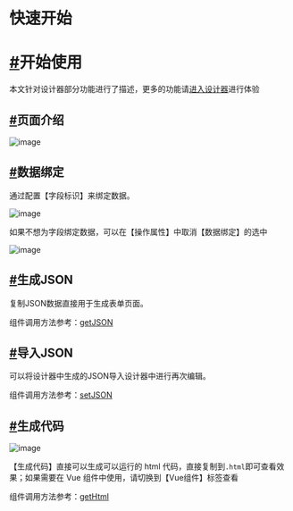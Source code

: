 # 快速开始

# [#](http://docs.form.making.link/manual/start.html#%E5%BC%80%E5%A7%8B%E4%BD%BF%E7%94%A8)开始使用

本文针对设计器部分功能进行了描述，更多的功能请[进入设计器](http://form.making.link/)进行体验

## [#](http://docs.form.making.link/manual/start.html#%E9%A1%B5%E9%9D%A2%E4%BB%8B%E7%BB%8D)页面介绍

![image](https://upload-images.jianshu.io/upload_images/9995156-03d2bd92d0799fb1.png?imageMogr2/auto-orient/strip%7CimageView2/2/w/1240)

## [#](http://docs.form.making.link/manual/start.html#%E6%95%B0%E6%8D%AE%E7%BB%91%E5%AE%9A)数据绑定

通过配置【字段标识】来绑定数据。

![image](https://upload-images.jianshu.io/upload_images/9995156-fdb36b2b66e58347.png?imageMogr2/auto-orient/strip%7CimageView2/2/w/1240)

如果不想为字段绑定数据，可以在【操作属性】中取消【数据绑定】的选中

![image](https://upload-images.jianshu.io/upload_images/9995156-fe03a3531b41bdce.png?imageMogr2/auto-orient/strip%7CimageView2/2/w/1240)

## [#](http://docs.form.making.link/manual/start.html#%E7%94%9F%E6%88%90json)生成JSON

复制JSON数据直接用于生成表单页面。

组件调用方法参考：[getJSON](http://docs.form.making.link/guide/making-form.html#%E6%96%B9%E6%B3%95)

## [#](http://docs.form.making.link/manual/start.html#%E5%AF%BC%E5%85%A5json)导入JSON

可以将设计器中生成的JSON导入设计器中进行再次编辑。

组件调用方法参考：[setJSON](http://docs.form.making.link/guide/making-form.html#%E6%96%B9%E6%B3%95)

## [#](http://docs.form.making.link/manual/start.html#%E7%94%9F%E6%88%90%E4%BB%A3%E7%A0%81)生成代码

![image](https://upload-images.jianshu.io/upload_images/9995156-15bc4d12905ed9af.png?imageMogr2/auto-orient/strip%7CimageView2/2/w/1240)

【生成代码】直接可以生成可以运行的 html 代码，直接复制到`.html`即可查看效果；如果需要在 Vue 组件中使用，请切换到【Vue组件】标签查看

组件调用方法参考：[getHtml](http://docs.form.making.link/guide/making-form.html#%E6%96%B9%E6%B3%95)
